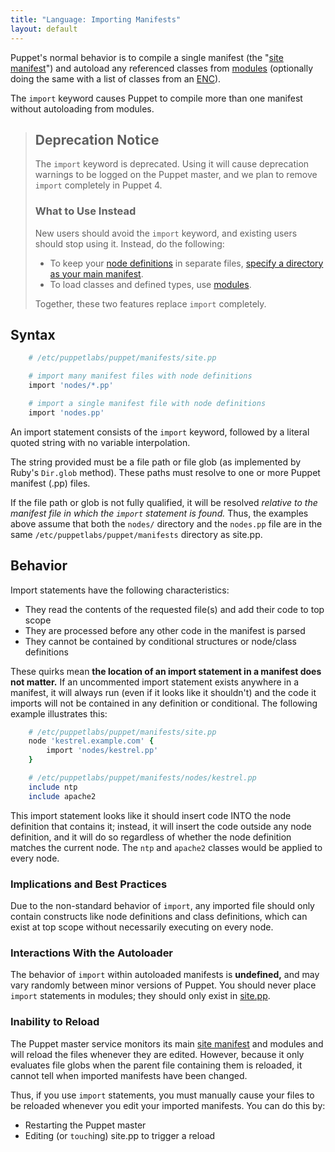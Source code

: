 ```yaml
---
title: "Language: Importing Manifests"
layout: default
---
```


[site_manifest]: ./dirs_manifest.markdown
[modules]: ./modules_fundamentals.markdown
[enc]: /guides/external_nodes.markdown
[node_definition]: ./lang_node_definitions.markdown

Puppet's normal behavior is to compile a single manifest (the "[site manifest][site_manifest]") and autoload any referenced classes from [modules][] (optionally doing the same with a list of classes from an [ENC][]).

The `import` keyword causes Puppet to compile more than one manifest without autoloading from modules.

> Deprecation Notice
> -----
>
> The `import` keyword is deprecated. Using it will cause deprecation warnings to be logged on the Puppet master, and we plan to remove `import` completely in Puppet 4.
>
> ### What to Use Instead
>
> New users should avoid the `import` keyword, and existing users should stop using it. Instead, do the following:
>
> * To keep your [node definitions][node_definition] in separate files, [specify a directory as your main manifest][site_manifest].
> * To load classes and defined types, use [modules][].
>
> Together, these two features replace `import` completely.


Syntax
-----

~~~ ruby
    # /etc/puppetlabs/puppet/manifests/site.pp

    # import many manifest files with node definitions
    import 'nodes/*.pp'

    # import a single manifest file with node definitions
    import 'nodes.pp'
~~~

An import statement consists of the `import` keyword, followed by a literal quoted string with no variable interpolation.

The string provided must be a file path or file glob (as implemented by Ruby's `Dir.glob` method). These paths must resolve to one or more Puppet manifest (.pp) files.

If the file path or glob is not fully qualified, it will be resolved _relative to the manifest file in which the `import` statement is found._ Thus, the examples above assume that both the `nodes/` directory and the `nodes.pp` file are in the same `/etc/puppetlabs/puppet/manifests` directory as site.pp.

Behavior
-----

Import statements have the following characteristics:

* They read the contents of the requested file(s) and add their code to top scope
* They are processed before any other code in the manifest is parsed
* They cannot be contained by conditional structures or node/class definitions

These quirks mean **the location of an import statement in a manifest does not matter.** If an uncommented import statement exists anywhere in a manifest, it will always run (even if it looks like it shouldn't) and the code it imports will not be contained in any definition or conditional. The following example illustrates this:

~~~ ruby
    # /etc/puppetlabs/puppet/manifests/site.pp
    node 'kestrel.example.com' {
        import 'nodes/kestrel.pp'
    }

    # /etc/puppetlabs/puppet/manifests/nodes/kestrel.pp
    include ntp
    include apache2
~~~

This import statement looks like it should insert code INTO the node definition that contains it; instead, it will insert the code outside any node definition, and it will do so regardless of whether the node definition matches the current node. The `ntp` and `apache2` classes would be applied to every node.

### Implications and Best Practices

Due to the non-standard behavior of `import`, any imported file should only contain constructs like node definitions and class definitions, which can exist at top scope without necessarily executing on every node.

### Interactions With the Autoloader

The behavior of `import` within autoloaded manifests is **undefined,** and may vary randomly between minor versions of Puppet. You should never place `import` statements in modules; they should only exist in [site.pp][site_manifest].

### Inability to Reload

The Puppet master service monitors its main [site manifest][site_manifest] and modules and will reload the files whenever they are edited. However, because it only evaluates file globs when the parent file containing them is reloaded, it cannot tell when imported manifests have been changed.

Thus, if you use `import` statements, you must manually cause your files to be reloaded whenever you edit your imported manifests. You can do this by:

* Restarting the Puppet master
* Editing (or `touch`ing) site.pp to trigger a reload



